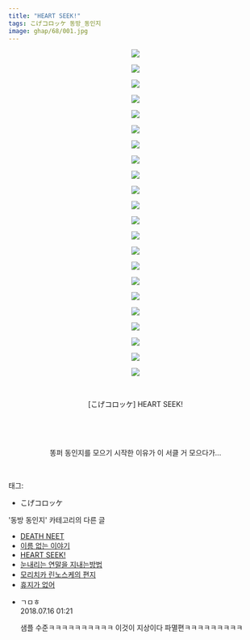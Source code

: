 ```yaml
---
title: "HEART SEEK!"
tags: こげコロッケ 동방_동인지
image: ghap/68/001.jpg
---
```

<div class="article">
<p style="text-align: center; clear: none; float: none;"><img src="{{ site.nasurl }}/ghap/68/001.jpg"/></p>
<p style="text-align: center; clear: none; float: none;"><img src="{{ site.nasurl }}/ghap/68/002.jpg"/></p>
<p style="text-align: center; clear: none; float: none;"><img src="{{ site.nasurl }}/ghap/68/003.jpg"/></p>
<p style="text-align: center; clear: none; float: none;"><img src="{{ site.nasurl }}/ghap/68/004.jpg"/></p>
<p style="text-align: center; clear: none; float: none;"><img src="{{ site.nasurl }}/ghap/68/005.jpg"/></p>
<p style="text-align: center; clear: none; float: none;"><img src="{{ site.nasurl }}/ghap/68/006.jpg"/></p>
<p style="text-align: center; clear: none; float: none;"><img src="{{ site.nasurl }}/ghap/68/007.jpg"/></p>
<p style="text-align: center; clear: none; float: none;"><img src="{{ site.nasurl }}/ghap/68/008.jpg"/></p>
<p style="text-align: center; clear: none; float: none;"><img src="{{ site.nasurl }}/ghap/68/009.jpg"/></p>
<p style="text-align: center; clear: none; float: none;"><img src="{{ site.nasurl }}/ghap/68/010.jpg"/></p>
<p style="text-align: center; clear: none; float: none;"><img src="{{ site.nasurl }}/ghap/68/011.jpg"/></p>
<p style="text-align: center; clear: none; float: none;"><img src="{{ site.nasurl }}/ghap/68/012.jpg"/></p>
<p style="text-align: center; clear: none; float: none;"><img src="{{ site.nasurl }}/ghap/68/013.jpg"/></p>
<p style="text-align: center; clear: none; float: none;"><img src="{{ site.nasurl }}/ghap/68/014.jpg"/></p>
<p style="text-align: center; clear: none; float: none;"><img src="{{ site.nasurl }}/ghap/68/015.jpg"/></p>
<p style="text-align: center; clear: none; float: none;"><img src="{{ site.nasurl }}/ghap/68/016.jpg"/></p>
<p style="text-align: center; clear: none; float: none;"><img src="{{ site.nasurl }}/ghap/68/017.jpg"/></p>
<p style="text-align: center; clear: none; float: none;"><img src="{{ site.nasurl }}/ghap/68/018.jpg"/></p>
<p style="text-align: center; clear: none; float: none;"><img src="{{ site.nasurl }}/ghap/68/019.jpg"/></p>
<p style="text-align: center; clear: none; float: none;"><img src="{{ site.nasurl }}/ghap/68/020.jpg"/></p>
<p style="text-align: center; clear: none; float: none;"><img src="{{ site.nasurl }}/ghap/68/021.jpg"/></p>
<p style="text-align: center; clear: none; float: none;"><img src="{{ site.nasurl }}/ghap/68/022.jpg"/></p>
<p style="text-align: center; clear: none; float: none;"><br/></p>
<p style="text-align: center; clear: none; float: none;">[こげコロッケ] HEART SEEK!</p>
<p style="text-align: center; clear: none; float: none;"><br/></p>
<p style="text-align: center; clear: none; float: none;"><br/></p>
<p style="text-align: center; clear: none; float: none;">똥퍼 동인지를 모으기 시작한 이유가 이 서클 거 모으다가...</p>
<p><br/></p>
</div><div class="tagTrail">
<p>태그: </p>
<ul>
<li>こげコロッケ</li>
</ul>
</div><div class="another">
<p>'동방 동인지' 카테고리의 다른 글</p>
<ul>
<li><a href="/2016-06-16-ghap_70">DEATH NEET</a></li>
<li><a href="/2016-06-16-ghap_69">이름 없는 이야기</a></li>
<li><a href="/2016-06-16-ghap_68">HEART SEEK!</a></li>
<li><a href="/2016-06-16-ghap_67">눈내리는 연말을 지내는방법</a></li>
<li><a href="/2016-06-16-ghap_66">모리치카 린노스케의 편지</a></li>
<li><a href="/2016-06-16-ghap_65">휴지가 없어</a></li>
</ul>
</div><div class="cb_module cb_fluid">
<div class="cb_wrt cb_profile">
<div class="comment">
<ul>
<li class="cb_thumb_off" id="comment15287492">
<div class="cb_comment_area">
<div class="cb_info_area">
<div class="cb_section">
<span class="cb_nick_name">ㄱㅁㅎ</span>
</div>
<div class="cb_section">
<span class="cb_date">2018.07.16 01:21 </span>
</div>
</div>
<div class="cb_dsc_comment">
<p class="cb_dsc">
											샘플 수준ㅋㅋㅋㅋㅋㅋㅋㅋㅋㅋ 이것이 지상이다 파멸편ㅋㅋㅋㅋㅋㅋㅋㅋㅋ
										</p>
</div>
</div></li>
</ul>
</div>
</div><!-- commentList close -->
</div>